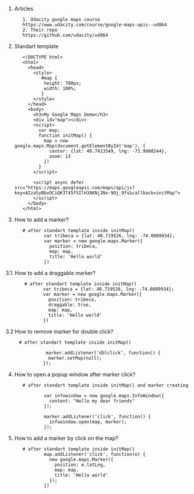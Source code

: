 1. Articles
          
          1. Udacity google maps course
          https://www.udacity.com/course/google-maps-apis--ud864
          2. Their repo
          https://github.com/udacity/ud864

2. Standart template
  
          <!DOCTYPE html>
          <html>
            <head>
              <style>
                 #map {
                  height: 700px;
                  width: 100%;
                 }
              </style>
            </head>
            <body>
              <h3>My Google Maps Demo</h3>
              <div id="map"></div>
              <script>
                var map;
                function initMap() {
                  map = new google.maps.Map(document.getElementById('map'), {
                    center: {lat: 40.7413549, lng: -73.9980244},
                    zoom: 13
                  })
                }
              </script>

              <script async defer src="https://maps.googleapis.com/maps/api/js?key=AIzaSyBbvOCiQK3T45f5IlH38KNj1Nx-9Oj_Ofs&callback=initMap">
              </script>
            </body>
          </html>

3. How to add a marker?
          
          # after standart template inside initMap()
                  var tribeca = {lat: 40.719526, lng: -74.0089934};
                  var marker = new google.maps.Marker({
                    position: tribeca,
                    map: map,
                    title: 'Hello world'
                  })
3.1. How to add a draggable marker?
           
           # after standart template inside initMap()
                  var tribeca = {lat: 40.719526, lng: -74.0089934};
                  var marker = new google.maps.Marker({
                    position: tribeca,
                    draggable: true,
                    map: map,
                    title: 'Hello world'
                  })         
3.2 How to remove marker for double click?
         
         # after standart template inside initMap()
         
                   marker.addListener('dblclick', function() {
                    marker.setMap(null);
                  });
4. How to open a popup window after marker click?
          
          # after standart template inside initMap() and marker creating
          
                  var infowindow = new google.maps.InfoWindow({
                    content: "Hello my dear friends"
                  });

                  marker.addListener('click', function() {
                    infowindow.open(map, marker);
                  });
                  
5. How to add a marker by click on the map?
          
          # after standart template inside initMap()
                  map.addListener('click', function(e) {
                    new google.maps.Marker({
                      position: e.latLng,
                      map: map,
                      title: 'Hello world'
                    });
                  })
